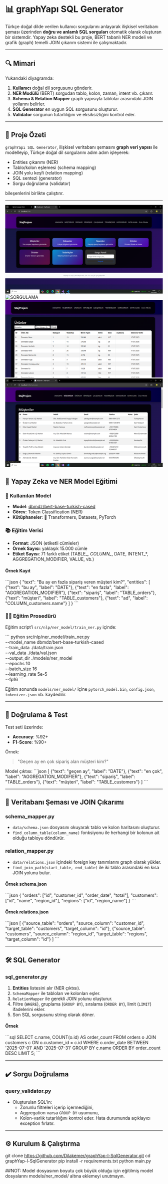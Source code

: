 
# 📊 graphYapı SQL Generator


Türkçe doğal dilde verilen kullanıcı sorgularını anlayarak ilişkisel veritabanı şeması üzerinden **doğru ve anlamlı SQL sorguları** otomatik olarak oluşturan bir sistemdir. Yapay zeka destekli bu proje, BERT tabanlı NER modeli ve grafik (graph) temelli JOIN çıkarım sistemi ile çalışmaktadır.

---

## 🔍 Mimari


Yukarıdaki diyagramda:

1. **Kullanıcı** doğal dil sorgusunu gönderir.  
2. **NER Modülü** (BERT) sorgudan tablo, kolon, zaman, intent vb. çıkarır.  
3. **Schema & Relation Mapper** graph yapısıyla tablolar arasındaki JOIN yollarını belirler.  
4. **SQL Generator** en uygun SQL sorgusunu oluşturur.  
5. **Validator** sorgunun tutarlılığını ve eksiksizliğini kontrol eder.  

---

## 🚀 Proje Özeti

`graphYapı SQL Generator`, ilişkisel veritabanı şemasını **graph veri yapısı** ile modelleyip, Türkçe doğal dil sorgularını adım adım işleyerek:

- Entities çıkarımı (NER)  
- Tablo/kolon eşlemesi (schema mapping)  
- JOIN yolu keşfi (relation mapping)  
- SQL sentezi (generator)  
- Sorgu doğrulama (validator)  

bileşenlerini birlikte çalıştırır.

---
![ARAYÜZ](images/arayuz.png)
![SORGULAMA](images/sorgu_ekranı.png)
![ÜRÜN FİLTRELEME EKRANI](images/ürün_filtreleme.png)
![MÜŞTERİLER](images/müşteriler.png)
## 🧠 Yapay Zeka ve NER Model Eğitimi

### 📌 Kullanılan Model

- **Model**: [dbmdz/bert-base-turkish-cased](https://huggingface.co/dbmdz/bert-base-turkish-cased)  
- **Görev**: Token Classification (NER)  
- **Kütüphaneler**: 🤗 Transformers, Datasets, PyTorch  

### 📚 Eğitim Verisi

- **Format**: JSON (etiketli cümleler)  
- **Örnek Sayısı**: yaklaşık 15.000 cümle  
- **Etiket Sayısı**: 71 farklı etiket (TABLE_*, COLUMN_*, DATE, INTENT_*, AGGREGATION_MODIFIER, VALUE, vb.)  

#### Örnek Kayıt
\`\`\`json
{
  "text": "Bu ay en fazla sipariş veren müşteri kim?",
  "entities": [
    {"text": "bu ay", "label": "DATE"},
    {"text": "en fazla", "label": "AGGREGATION_MODIFIER"},
    {"text": "sipariş", "label": "TABLE_orders"},
    {"text": "müşteri", "label": "TABLE_customers"},
    {"text": "ad", "label": "COLUMN_customers.name"}
  ]
}
\`\`\`

### 🏋️‍♀️ Eğitim Prosedürü

Eğitim script’i `src/nlp/ner_model/train_ner.py` içinde:

\`\`\`
python src/nlp/ner_model/train_ner.py \
  --model_name dbmdz/bert-base-turkish-cased \
  --train_data ./data/train.json \
  --val_data ./data/val.json \
  --output_dir ./models/ner_model \
  --epochs 10 \
  --batch_size 16 \
  --learning_rate 5e-5 \
  --fp16
\`\`\`

Eğitim sonunda `models/ner_model/` içine `pytorch_model.bin`, `config.json`, `tokenizer.json` vb. kaydedilir.

---

## 🔎 Doğrulama & Test

Test seti üzerinde:

- **Accuracy**: %92+  
- **F1-Score**: %90+  

Örnek:
> "Geçen ay en çok sipariş alan müşteri kim?"

Model çıktısı:
\`\`\`json
[
  {"text": "geçen ay", "label": "DATE"},
  {"text": "en çok", "label": "AGGREGATION_MODIFIER"},
  {"text": "sipariş", "label": "TABLE_orders"},
  {"text": "müşteri", "label": "TABLE_customers"}
]
\`\`\`

---

## 📁 Veritabanı Şeması ve JOIN Çıkarımı

### schema_mapper.py

- `data/schema.json` dosyasını okuyarak tablo ve kolon haritasını oluşturur.  
- `find_column_table(column_name)` fonksiyonu ile herhangi bir kolonun ait olduğu tabloyu döndürür.

### relation_mapper.py

- `data/relations.json` içindeki foreign key tanımlarını graph olarak yükler.  
- `find_join_path(start_table, end_table)` ile iki tablo arasındaki en kısa JOIN yolunu bulur.  

#### Örnek schema.json
\`\`\`json
{
  "orders": ["id", "customer_id", "order_date", "total"],
  "customers": ["id", "name", "region_id"],
  "regions": ["id", "region_name"]
}
\`\`\`

#### Örnek relations.json
\`\`\`json
[
  {"source_table": "orders", "source_column": "customer_id", "target_table": "customers", "target_column": "id"},
  {"source_table": "customers", "source_column": "region_id", "target_table": "regions", "target_column": "id"}
]
\`\`\`

---

## 🛠️ SQL Generator

### sql_generator.py

1. **Entities** listesini alır (NER çıktısı).  
2. `SchemaMapper` ile tabloları ve kolonları eşler.  
3. `RelationMapper` ile gerekli JOIN yolunu oluşturur.  
4. Filtre (`WHERE`), gruplama (`GROUP BY`), sıralama (`ORDER BY`), limit (`LIMIT`) ifadelerini ekler.  
5. Son SQL sorgusunu string olarak döner.

#### Örnek
\`\`\`sql
SELECT c.name, COUNT(o.id) AS order_count
FROM orders o
JOIN customers c ON o.customer_id = c.id
WHERE o.order_date BETWEEN '2025-07-01' AND '2025-07-31'
GROUP BY c.name
ORDER BY order_count DESC
LIMIT 5;
\`\`\`

---

## ✔️ Sorgu Doğrulama

### query_validator.py

- Oluşturulan SQL'in:
  - Zorunlu filtreleri içerip içermediğini,
  - Aggregation varsa `GROUP BY` uyumunu,
  - Kolon-varlık tutarlılığını
  kontrol eder. Hata durumunda açıklayıcı exception fırlatır.


---

## ⚙️ Kurulum & Çalıştırma

git clone https://github.com/Dilakemer/graphYap-l-SqlGenerator.git
cd graphYap-l-SqlGenerator
pip install -r requirements.txt
python main.py

##NOT:
Model dosyasının boyutu çok büyük olduğu için eğitilmiş model dosyalarını models/ner_model/ altına eklemeyi unutmayın.
